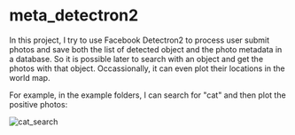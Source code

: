 # meta_detectron2

In this project, I try to use Facebook Detectron2 to process user submit photos and save both the list of detected object and the photo metadata in a database. So it is possible later to search with an object and get the photos with that object. Occassionally, it can even plot their locations in the world map.


For example, in the example folders, I can search for "cat" and then plot the positive photos:

![cat_search](http://url/to/img.png)
